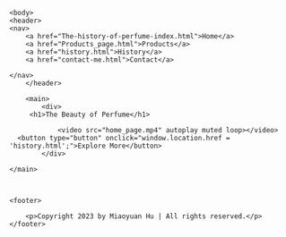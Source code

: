 <!doctype html>
<html>
<meta charset="utf-8">
<title>The History Of Perfume </title>
    <link rel="stylesheet" type="text/css" href="The history of perfume.css">
    

		
	<body>	
    <header>
	<nav>
		<a href="The-history-of-perfume-index.html">Home</a>
		<a href="Products_page.html">Products</a>
		<a href="history.html">History</a>
		<a href="contact-me.html">Contact</a>
        
	</nav>
        </header>
        
        <main>
            <div>
         <h1>The Beauty of Perfume</h1>
                
                <video src="home_page.mp4" autoplay muted loop></video>
      <button type="button" onclick="window.location.href = 'history.html';">Explore More</button>
            </div>
	
	</main>
    
   
	
	<footer>

		<p>Copyright 2023 by Miaoyuan Hu | All rights reserved.</p>
	</footer>
	
            
</body>
</html>
